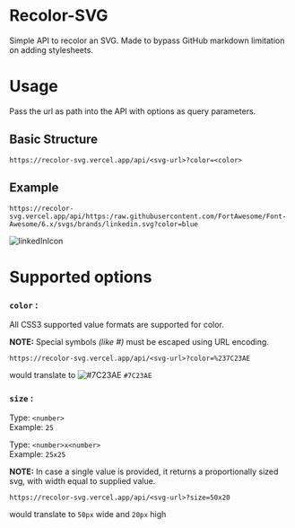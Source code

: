 # Recolor-SVG

Simple API to recolor an SVG. Made to bypass GitHub markdown limitation on adding stylesheets.

# Usage
Pass the url as path into the API with options as query parameters.

## Basic Structure
	https://recolor-svg.vercel.app/api/<svg-url>?color=<color>

## Example
	https://recolor-svg.vercel.app/api/https:/raw.githubusercontent.com/FortAwesome/Font-Awesome/6.x/svgs/brands/linkedin.svg?color=blue

![linkedInIcon](https://recolor-svg.vercel.app/api/https:/raw.githubusercontent.com/FortAwesome/Font-Awesome/6.x/svgs/brands/linkedin.svg?color=blue&size=25x25)

# Supported options
### `color` :

All CSS3 supported value formats are supported for color.

**NOTE:** Special symbols *(like #)* must be escaped using URL encoding.

	https://recolor-svg.vercel.app/api/<svg-url>?color=%237C23AE

would translate to ![#7C23AE](https://via.placeholder.com/16/7C23AE/FFFFFF?text=+) `#7C23AE`

### `size` :

Type: `<number>` \
Example: `25`

Type: `<number>x<number>` \
Example: `25x25`

**NOTE:** In case a single value is provided, it returns a proportionally sized svg, with width equal to supplied value.

	https://recolor-svg.vercel.app/api/<svg-url>?size=50x20

would translate to `50px` wide and `20px` high
